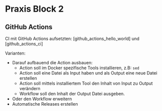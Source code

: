 Praxis Block 2
==============


GitHub Actions
--------------

CI mit GitHub Actions aufsetzten: [github_actions_hello_world] und [github_actions_ci]

Varianten:

* Darauf aufbauend die Action ausbauen:
  * Action soll im Docker spezifische Tools installieren, z.B: `sed`
  * Action soll eine Datei als Input haben und als Output eine neue Datei erstellen
  * Action soll mittels installiertem Tool den Inhalt von Input zu Output verändern
  * Workflow soll den Inhalt der Output Datei ausgeben.
* Oder den Workflow erweitern
* Automatische Releases erstellen
